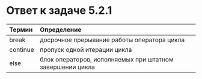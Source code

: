 # Ответ к задаче 5.2.1

| Термин        |   Определение                                             |
|:--------------|:----------------------------------------------------------|
| break         | досрочное прерывание работы оператора цикла               |
| continue      | пропуск одной итерации цикла                              |
| else          | блок операторов, исполняемых при штатном завершении цикла |
